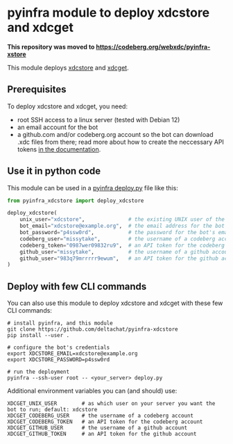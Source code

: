 # pyinfra module to deploy xdcstore and xdcget

**This repository was moved to https://codeberg.org/webxdc/pyinfra-xstore**

This module deploys
[xdcstore](https://codeberg.com/webxdc/xdcstore)
and [xdcget](https://codeberg.com/webxdc/xdcget).


## Prerequisites

To deploy xdcstore and xdcget,
you need:

- root SSH access to a linux server (tested with Debian 12)
- an email account for the bot
- a github.com and/or codeberg.org account so the bot can download .xdc files from there;
  read more about how to create the neccessary API tokens
  [in the documentation](https://codeberg.org/webxdc/xdcget#getting-a-codeberg-api-access-token).


## Use it in python code

This module can be used
in a [pyinfra deploy.py](https://docs.pyinfra.com/en/2.x/getting-started.html#create-a-deploy) file
like this:

```python
from pyinfra_xdcstore import deploy_xdcstore

deploy_xdcstore(
    unix_user="xdcstore",              # the existing UNIX user of the bot
    bot_email="xdcstore@example.org",  # the email address for the bot
    bot_password="p4ssw0rd",           # the password for the bot's email account
    codeberg_user="missytake",         # the username of a codeberg account
    codeberg_token="0987wer09832ru9",  # an API token for the codeberg account
    github_user="missytake",           # the username of a github account
    github_user="983q79mrrrrr9ewum",   # an API token for the github account
)
```

## Deploy with few CLI commands

You can also use this module
to deploy xdcstore and xdcget
with these few CLI commands:

```
# install pyinfra, and this module
git clone https://github.com/deltachat/pyinfra-xdcstore
pip install --user .

# configure the bot's credentials
export XDCSTORE_EMAIL=xdcstore@example.org
export XDCSTORE_PASSWORD=p4ssw0rd

# run the deployment
pyinfra --ssh-user root -- <your_server> deploy.py
```

Additional environment variables you can (and should) use:

```
XDCGET_UNIX_USER        # as which user on your server you want the bot to run; default: xdcstore
XDCGET_CODEBERG_USER    # the username of a codeberg account
XDCGET_CODEBERG_TOKEN   # an API token for the codeberg account
XDCGET_GITHUB_USER      # the username of a github account
XDCGET_GITHUB_TOKEN     # an API token for the github account
```
